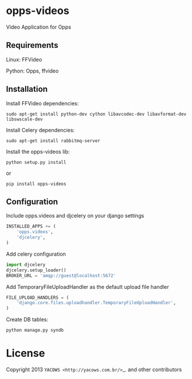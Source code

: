 opps-videos
===========

Video Application for Opps


Requirements
-------------

Linux: FFVideo

Python: Opps, ffvideo



Installation
-------------

Install FFVideo dependencies:
```
sudo apt-get install python-dev cython libavcodec-dev libavformat-dev libswscale-dev
```

Install Celery dependencies:
```
sudo apt-get install rabbitmq-server
```

Install the opps-videos lib:
```
python setup.py install
```

or
```
pip install opps-videos
```


Configuration
-------------

Include opps.videos and djcelery on your django settings
```python
INSTALLED_APPS += (
    'opps.videos',
    'djcelery',
)
```

Add celery configuration
```python
import djcelery
djcelery.setup_loader()
BROKER_URL = 'amqp://guest@localhost:5672'
```

Add TemporaryFileUploadHandler as the default upload file handler
```python
FILE_UPLOAD_HANDLERS = (
    'django.core.files.uploadhandler.TemporaryFileUploadHandler',
)
```


Create DB tables:
```
python manage.py syndb
```

License
=======

Copyright 2013 `YACOWS <http://yacows.com.br/>`_. and other contributors
